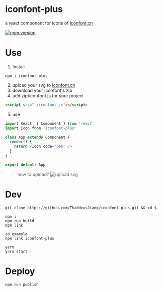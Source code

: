 # iconfont-plus

a react component for icons of [iconfont.cn](http://iconfont.cn/)

[![npm version](https://badge.fury.io/js/iconfont-plus.svg)](https://badge.fury.io/js/iconfont-plus)

# Use
1. Install
```
npm i iconfont-plus
```
2. upload your svg to [iconfont.cn](http://iconfont.cn/)
3. download your iconfont's zip
4. add zip/iconfont.js for your project
```html
<script src="./iconfont.js"></script>
```
5. use
```js
import React, { Component } from 'react'
import Icon from 'iconfont-plus'

class App extends Component {
  render() {
    return <Icon code="pen" />
  }
}

export default App
```

> how to upload?
![upload svg](https://user-images.githubusercontent.com/17308201/39859876-417f380c-5476-11e8-93b7-acd655b02ab6.gif)

# Dev

```
git clone https://github.com/ThaddeusJiang/iconfont-plus.git && cd $_

npm i
npm run build
npm link

cd example
npm link iconfont-plus

yarn 
yarn start
```

# Deploy
```
npm run publish
```